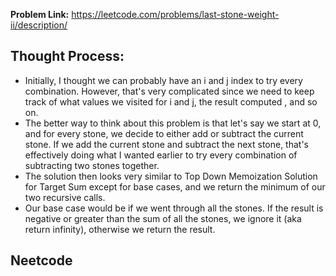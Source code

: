 **Problem Link:** https://leetcode.com/problems/last-stone-weight-ii/description/

## Thought Process:
- Initially, I thought we can probably have an i and j index to try every combination. However, that's very complicated since we need to keep track of what values we visited for i and j, the result computed , and so on. 
- The better way to think about this problem is that let's say we start at 0, and for every stone, we decide to either add or subtract the current stone. If we add the current stone and subtract the next stone, that's effectively doing what I wanted earlier to try every combination of subtracting two stones together.
- The solution then looks very similar to Top Down Memoization Solution for Target Sum except for base cases, and we return the minimum of our two recursive calls. 
- Our base case would be if we went through all the stones. If the result is negative or greater than the sum of all the stones, we ignore it (aka return infinity), otherwise we return the result.

## Neetcode
